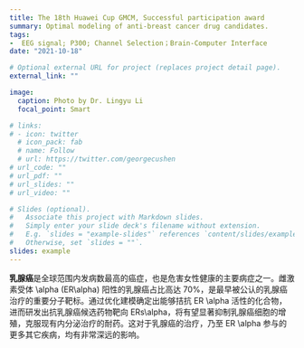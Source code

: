 ```yaml
---
title: The 18th Huawei Cup GMCM, Successful participation award
summary: Optimal modeling of anti-breast cancer drug candidates.
tags:
-  EEG signal; P300; Channel Selection；Brain-Computer Interface
date: "2021-10-18"

# Optional external URL for project (replaces project detail page).
external_link: ""

image:
  caption: Photo by Dr. Lingyu Li
  focal_point: Smart

# links:
# - icon: twitter
  # icon_pack: fab
  # name: Follow
  # url: https://twitter.com/georgecushen
# url_code: ""
# url_pdf: ""
# url_slides: ""
# url_video: ""

# Slides (optional).
#   Associate this project with Markdown slides.
#   Simply enter your slide deck's filename without extension.
#   E.g. `slides = "example-slides"` references `content/slides/example-slides.md`.
#   Otherwise, set `slides = ""`.
slides: example
---
```


**乳腺癌**是全球范围内发病数最高的癌症，也是危害女性健康的主要病症之一。雌激素受体 \alpha (ER\alpha) 阳性的乳腺癌占比高达 70\%，是最早被公认的乳腺癌治疗的重要分子靶标。通过优化建模确定出能够拮抗 ER \alpha 活性的化合物，进而研发出抗乳腺癌候选药物靶向 ERs\alpha，将有望显著抑制乳腺癌细胞的增殖，克服现有内分泌治疗的耐药。这对于乳腺癌的治疗，乃至 ER \alpha 参与的更多其它疾病，均有非常深远的影响。